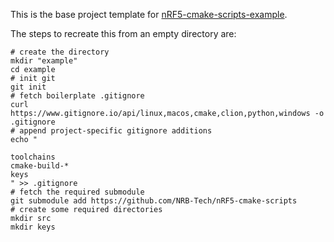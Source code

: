This is the base project template for [nRF5-cmake-scripts-example](https://github.com/NRB-Tech/nRF5-cmake-scripts-example).

The steps to recreate this from an empty directory are:

```shell
# create the directory
mkdir "example"
cd example
# init git
git init
# fetch boilerplate .gitignore
curl https://www.gitignore.io/api/linux,macos,cmake,clion,python,windows -o .gitignore
# append project-specific gitignore additions
echo "

toolchains
cmake-build-*
keys
" >> .gitignore
# fetch the required submodule
git submodule add https://github.com/NRB-Tech/nRF5-cmake-scripts
# create some required directories
mkdir src
mkdir keys
```
